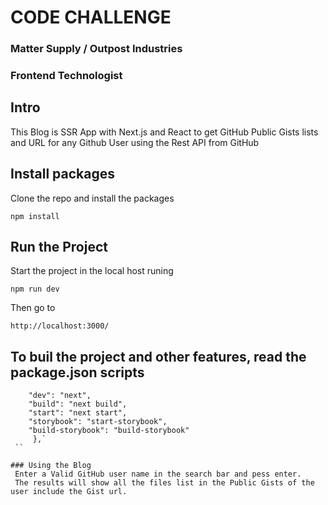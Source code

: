 # CODE CHALLENGE

### Matter Supply / Outpost Industries

### Frontend Technologist

## Intro

This Blog is SSR App with Next.js and React to get GitHub Public Gists lists and URL for any Github User using the Rest API from GitHub

## Install packages

Clone the repo and install the packages

`npm install`

## Run the Project

Start the project in the local host runing

`npm run dev`

Then go to

`http://localhost:3000/`

## To buil the project and other features, read the package.json scripts

```"scripts": {
    "dev": "next",
    "build": "next build",
    "start": "next start",
    "storybook": "start-storybook",
    "build-storybook": "build-storybook"
     },`
 ``

### Using the Blog
 Enter a Valid GitHub user name in the search bar and pess enter.
 The results will show all the files list in the Public Gists of the user include the Gist url.
```
